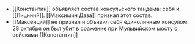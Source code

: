 * [[Константин]] объявляет состав консульского тандема: себя и [[Лициний]]. [[Максимин Даза]] признал этот состав.
* [[Максенций]] не признал и объявил себя единоличным консулом. 28 октября он был убит в сражение при Мульвийском мосту с войсками [[Константин]]